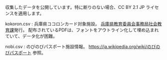 収集したデータを公開しています。特に断りのない場合、CC BY 2.1 JP ライセンスを適用します。

kokoron.csv : 兵庫県ココロンカード対象施設。
[兵庫県教育委員会事務局社会教育課](http://www.hyogo-c.ed.jp/~shabun-bo/index.html)発行。
配布されているPDFは、フォントをアウトライン化して埋め込まれていて、データ化が困難。

nobi.csv : のびのびパスポート施設情報。
https://ja.wikipedia.org/wiki/のびのびパスポート 参照。
